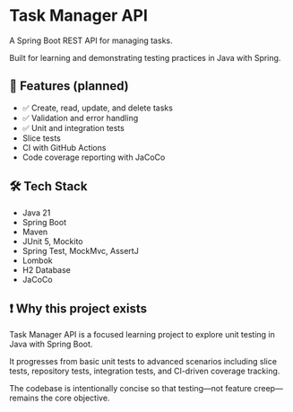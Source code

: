# Task Manager API
A Spring Boot REST API for managing tasks.

Built for learning and demonstrating testing practices in Java with Spring.

## 🧩 Features (planned)
- ✅ Create, read, update, and delete tasks
- ✅ Validation and error handling
- ✅ Unit and integration tests
- Slice tests
- CI with GitHub Actions
- Code coverage reporting with JaCoCo

## 🛠️ Tech Stack
- Java 21
- Spring Boot
- Maven
- JUnit 5, Mockito
- Spring Test, MockMvc, AssertJ
- Lombok
- H2 Database
- JaCoCo

## ❗ Why this project exists
Task Manager API is a focused learning project to explore unit testing in Java with Spring Boot.

It progresses from basic unit tests to advanced scenarios including slice tests, repository tests, integration tests, and CI-driven coverage tracking.

The codebase is intentionally concise so that testing—not feature creep—remains the core objective.

<!-- ## 🏁 Getting Started

### Prerequisites
- Java 21
- Maven 3.9
- Git

### Setup
```bash
git clone https://github.com/Veronfc/task-manager-api.git

cd task-manager-api

mvn clean install
```

### Run Tests
```bash
mvn test
```

### Run Application
```bash
mvn spring-boot:run
``` -->